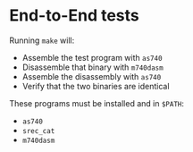 # End-to-End tests

Running `make` will:

 - Assemble the test program with `as740`
 - Disassemble that binary with `m740dasm`
 - Assemble the disassembly with `as740`
 - Verify that the two binaries are identical

These programs must be installed and in `$PATH`:
 - `as740`
 - `srec_cat`
 - `m740dasm`
